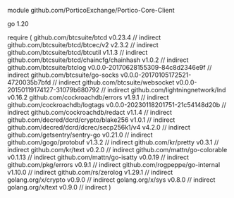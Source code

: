 module github.com/PorticoExchange/Portico-Core-Client

go 1.20


require (
	github.com/btcsuite/btcd v0.23.4 // indirect
	github.com/btcsuite/btcd/btcec/v2 v2.3.2 // indirect
	github.com/btcsuite/btcd/btcutil v1.1.3 // indirect
	github.com/btcsuite/btcd/chaincfg/chainhash v1.0.2 // indirect
	github.com/btcsuite/btclog v0.0.0-20170628155309-84c8d2346e9f // indirect
	github.com/btcsuite/go-socks v0.0.0-20170105172521-4720035b7bfd // indirect
	github.com/btcsuite/websocket v0.0.0-20150119174127-31079b680792 // indirect
        github.com/lightningnetwork/lnd v0.16.2
	github.com/cockroachdb/errors v1.9.1 // indirect
	github.com/cockroachdb/logtags v0.0.0-20230118201751-21c54148d20b // indirect
	github.com/cockroachdb/redact v1.1.4 // indirect
	github.com/decred/dcrd/crypto/blake256 v1.0.1 // indirect
	github.com/decred/dcrd/dcrec/secp256k1/v4 v4.2.0 // indirect
	github.com/getsentry/sentry-go v0.21.0 // indirect
	github.com/gogo/protobuf v1.3.2 // indirect
	github.com/kr/pretty v0.3.1 // indirect
	github.com/kr/text v0.2.0 // indirect
	github.com/mattn/go-colorable v0.1.13 // indirect
	github.com/mattn/go-isatty v0.0.19 // indirect
	github.com/pkg/errors v0.9.1 // indirect
	github.com/rogpeppe/go-internal v1.10.0 // indirect
	github.com/rs/zerolog v1.29.1 // indirect
	golang.org/x/crypto v0.9.0 // indirect
	golang.org/x/sys v0.8.0 // indirect
	golang.org/x/text v0.9.0 // indirect
)

